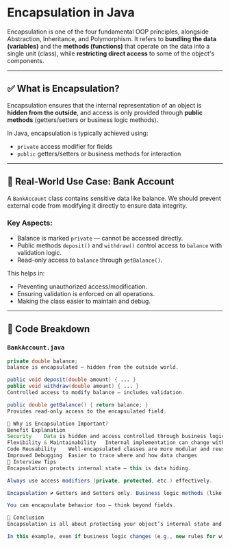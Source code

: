 # Encapsulation in Java

Encapsulation is one of the four fundamental OOP principles, alongside Abstraction, Inheritance, and Polymorphism. It refers to **bundling the data (variables)** and the **methods (functions)** that operate on the data into a single unit (class), while **restricting direct access** to some of the object's components.

---

## ✅ What is Encapsulation?

Encapsulation ensures that the internal representation of an object is **hidden from the outside**, and access is only provided through **public methods** (getters/setters or business logic methods). 

In Java, encapsulation is typically achieved using:
- `private` access modifier for fields
- `public` getters/setters or business methods for interaction

---

## 🏦 Real-World Use Case: Bank Account

A `BankAccount` class contains sensitive data like balance. We should prevent external code from modifying it directly to ensure data integrity.

### Key Aspects:
- Balance is marked `private` — cannot be accessed directly.
- Public methods `deposit()` and `withdraw()` control access to `balance` with validation logic.
- Read-only access to `balance` through `getBalance()`.

This helps in:
- Preventing unauthorized access/modification.
- Ensuring validation is enforced on all operations.
- Making the class easier to maintain and debug.

---

## 🔐 Code Breakdown

### `BankAccount.java`
```java
private double balance;
balance is encapsulated — hidden from the outside world.

public void deposit(double amount) { ... }
public void withdraw(double amount) { ... }
Controlled access to modify balance — includes validation.

public double getBalance() { return balance; }
Provides read-only access to the encapsulated field.

🚀 Why is Encapsulation Important?
Benefit	Explanation
Security	Data is hidden and access controlled through business logic
Flexibility & Maintainability	Internal implementation can change without affecting external code
Code Reusability	Well-encapsulated classes are more modular and reusable
Improved Debugging	Easier to trace where and how data changes
🧠 Interview Tips
Encapsulation protects internal state — this is data hiding.

Always use access modifiers (private, protected, etc.) effectively.

Encapsulation ≠ Getters and Setters only. Business logic methods (like withdraw()) can enforce better encapsulation.

You can encapsulate behavior too — think beyond fields.

📝 Conclusion
Encapsulation is all about protecting your object’s internal state and exposing only what’s necessary. This improves security, readability, and future-proofing.

In this example, even if business logic changes (e.g., new rules for withdrawal), we don’t need to change the external usage of the class — just update the method implementation inside the class.
